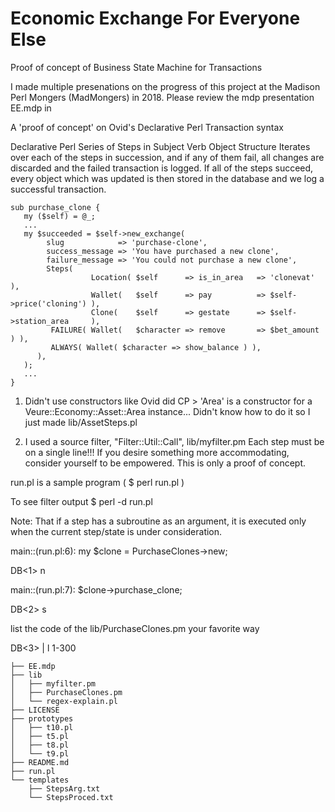 # Economic Exchange For Everyone Else

Proof of concept of Business State Machine for Transactions

I made multiple presenations on the progress of this project at the Madison Perl Mongers (MadMongers) in 2018.
Please review the mdp presentation EE.mdp in

A 'proof of concept' on Ovid's Declarative Perl Transaction syntax

  Declarative Perl
    Series of Steps in Subject Verb Object Structure
      Iterates over each of the steps in succession, and if any of them fail, 
      all changes are discarded and the failed transaction is logged. If all 
      of the steps succeed, every object which was updated is then stored in 
      the database and we log a successful transaction.

    sub purchase_clone {
       my ($self) = @_;
       ...
       my $succeeded = $self->new_exchange(
            slug            => 'purchase-clone',
            success_message => 'You have purchased a new clone',
            failure_message => 'You could not purchase a new clone',
            Steps(
                      Location( $self      => is_in_area   => 'clonevat'              ),
                      Wallet(   $self      => pay          => $self->price('cloning') ),
                      Clone(    $self      => gestate      => $self->station_area     ),
             FAILURE( Wallet(   $character => remove       => $bet_amount ) ),
             ALWAYS( Wallet( $character => show_balance ) ),
          ),
       );
       ...
    }


1. Didn't use constructors like Ovid did
     CP > 'Area' is a constructor for a Veure::Economy::Asset::Area instance...
   Didn't know how to do it so I just made lib/AssetSteps.pl

2. I used a source filter, "Filter::Util::Call", lib/myfilter.pm 
   Each step must be on a single line!!!
   If you desire something more accommodating, consider yourself to be
   empowered. This is only a proof of concept.

run.pl is a sample program ( $ perl run.pl )

To see filter output
$ perl -d run.pl

Note: That if a step has a subroutine as an argument, it is executed only when 
      the current step/state is under consideration.


main::(run.pl:6):	my $clone = PurchaseClones->new;

  DB<1> n
  
main::(run.pl:7):	$clone->purchase_clone;

DB<2> s

list the code of the lib/PurchaseClones.pm your favorite way

DB<3> | l 1-300


    ├── EE.mdp
    ├── lib
    │   ├── myfilter.pm
    │   ├── PurchaseClones.pm
    │   └── regex-explain.pl
    ├── LICENSE
    ├── prototypes
    │   ├── t10.pl
    │   ├── t5.pl
    │   ├── t8.pl
    │   └── t9.pl
    ├── README.md
    ├── run.pl
    └── templates
        ├── StepsArg.txt
        └── StepsProced.txt

